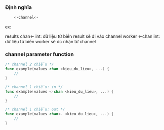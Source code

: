 
### Định nghĩa

```bash
    <-Channel<-
```

ex:

results chan<- int: dữ liệu từ biến result sẽ đi vào channel
worker <-chan int: dữ liệu từ biến worker sẽ dc nhận từ channel

### channel parameter function


```go
/* channel 2 chiều */
func example(values chan <kieu_du_lieu>, ...) {
    //
}

/* channel 1 chiều: in */
func example(values <-chan <kieu_du_lieu>, ...) {
    //
}

/* channel 1 chiều: out */
func example(values chan<- <kieu_du_lieu>, ...) {
    //
}
```